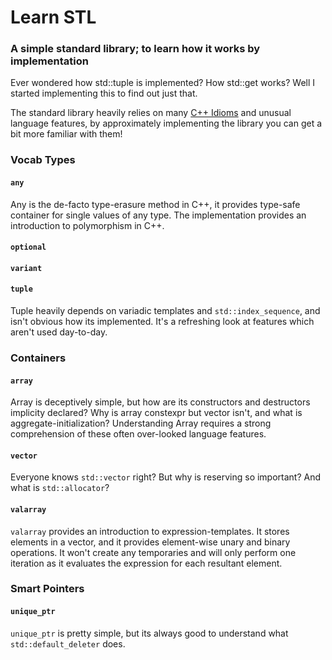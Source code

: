 # Learn STL
### A simple standard library; to learn how it works by implementation

Ever wondered how std::tuple is implemented? How std::get works? Well I started implementing this to find out just that.

The standard library heavily relies on many [C++ Idioms](https://en.wikibooks.org/wiki/More_C%2B%2B_Idioms) and unusual language features, by approximately implementing the library you can get a bit more familiar with them!

### Vocab Types
#### `any`
Any is the de-facto type-erasure method in C++, it provides type-safe container for single values of any type. The implementation provides an introduction to polymorphism in C++.

#### `optional`

#### `variant`

#### `tuple`
Tuple heavily depends on variadic templates and `std::index_sequence`, and isn't obvious how its implemented. It's a refreshing look at 
features which aren't used day-to-day.

### Containers
#### `array`
Array is deceptively simple, but how are its constructors and destructors implicity declared? Why is array constexpr but vector isn't, and what is aggregate-initialization?
Understanding Array requires a strong comprehension of these often over-looked language features.

#### `vector`
Everyone knows `std::vector` right? But why is reserving so important? And what is `std::allocator`? 

#### `valarray`
`valarray` provides an introduction to expression-templates. It stores elements in a vector, and it provides element-wise unary and binary operations. It won't create any temporaries and will only perform one iteration as it evaluates the expression for each resultant element.

### Smart Pointers
#### `unique_ptr`
`unique_ptr` is pretty simple, but its always good to understand what `std::default_deleter` does.
